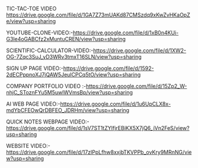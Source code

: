TIC-TAC-TOE VIDEO https://drive.google.com/file/d/1GA7Z73mUAKd87CMSzdq9xKwZvHKaOpZe/view?usp=sharing

YOUTUBE-CLONE-VIDEO:-https://drive.google.com/file/d/1xB0n4KUi-G3le4oGABCfz2xMuntuCREN/view?usp=sharing

SCIENTIFIC-CALCULATOR-VIDEO:-https://drive.google.com/file/d/1XW2-OG-7Zqc3SuJ_yD3WRv3tmxT16SLN/view?usp=sharing

SIGN UP PAGE VIDEO:-https://drive.google.com/file/d/1592-2dECPppnoXJ7jQAW5JeulCPCq5tO/view?usp=sharing

COMPANY PORTFOLIO VIDEO :-https://drive.google.com/file/d/15Zp2_W-nhjC_SToznFYu5M5uwlWVmsBp/view?usp=sharing

AI WEB PAGE VIDEO:-https://drive.google.com/file/d/1u6UpCLX8x-mdYbCFEOwQrDBFEO_JDRHm/view?usp=sharing

QUICK NOTES WEBPAGE VIDEO:-https://drive.google.com/file/d/1sV7ST1tZYIfjrEBiKX5X7jQ6_jVn2FeS/view?usp=sharing

WEBSITE VIDEO:-https://drive.google.com/file/d/17zlPpLfhw8xxjbTKVPPb_ovKry9MRnNG/view?usp=sharing
